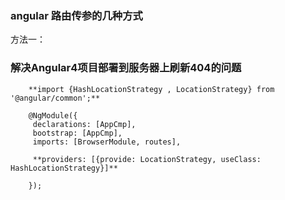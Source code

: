 ### angular 路由传参的几种方式

方法一：   



### 解决Angular4项目部署到服务器上刷新404的问题

        **import {HashLocationStrategy , LocationStrategy} from '@angular/common';**
         
        @NgModule({
         declarations: [AppCmp],
         bootstrap: [AppCmp],
         imports: [BrowserModule, routes],
         
         **providers: [{provide: LocationStrategy, useClass: HashLocationStrategy}]**
         
        });